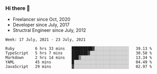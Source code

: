 ### Hi there 👋

- Freelancer since Oct, 2020
- Developer since July, 2017
- Structral Engineer since July, 2012

<!--START_SECTION:waka-->
```text
Week: 17 July, 2021 - 23 July, 2021

Ruby         6 hrs 33 mins   █████████▓░░░░░░░░░░░░░░░   39.13 % 
TypeScript   5 hrs 7 mins    ███████▓░░░░░░░░░░░░░░░░░   30.58 % 
Markdown     2 hrs 14 mins   ███▒░░░░░░░░░░░░░░░░░░░░░   13.34 % 
YAML         45 mins         █░░░░░░░░░░░░░░░░░░░░░░░░   04.49 % 
JavaScript   29 mins         ▓░░░░░░░░░░░░░░░░░░░░░░░░   02.97 % 
```
<!--END_SECTION:waka-->
